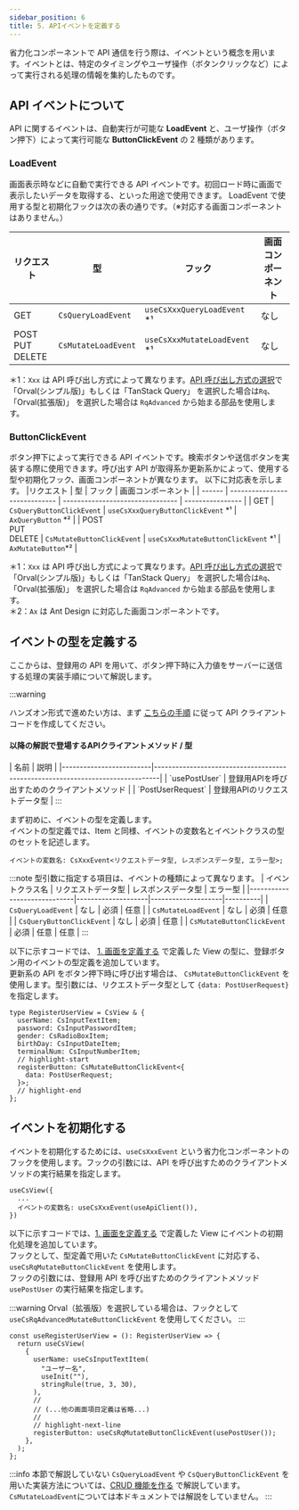 ```yaml
---
sidebar_position: 6
title: 5. APIイベントを定義する
---
```


省力化コンポーネントで API 通信を行う際は、イベントという概念を用います。イベントとは、特定のタイミングやユーザ操作（ボタンクリックなど）によって実行される処理の情報を集約したものです。

## API イベントについて

API に関するイベントは、自動実行が可能な **LoadEvent** と、ユーザ操作（ボタン押下）によって実行可能な **ButtonClickEvent** の 2 種類があります。

<h3> LoadEvent </h3>

画面表示時などに自動で実行できる API イベントです。初回ロード時に画面で表示したいデータを取得する、といった用途で使用できます。
LoadEvent で使用する型と初期化フックは次の表の通りです。（※対応する画面コンポーネントはありません。）

| リクエスト              | 型                  | フック                        | 画面コンポーネント |
| ----------------------- | ------------------- | ----------------------------- | ------------------ |
| GET                     | `CsQueryLoadEvent`  | `useCsXxxQueryLoadEvent` \*¹  | なし               |
| POST<br/>PUT<br/>DELETE | `CsMutateLoadEvent` | `useCsXxxMutateLoadEvent` \*¹ | なし               |

＊1：`Xxx` は API 呼び出し方式によって異なります。[API 呼び出し方式の選択](../../introduction-guide/introduction-tool.md#api-呼び出し方式の選択)で「Orval(シンプル版)」もしくは「TanStack Query」 を選択した場合は`Rq`、「Orval(拡張版)」 を選択した場合は `RqAdvanced` から始まる部品を使用します。

<h3>ButtonClickEvent</h3>

ボタン押下によって実行できる API イベントです。検索ボタンや送信ボタンを実装する際に使用できます。呼び出す API が取得系か更新系かによって、使用する型や初期化フック、画面コンポーネントが異なります。 以下に対応表を示します。
|リクエスト | 型 | フック | 画面コンポーネント |
| ------ | ----------------------------- | -------------------------------- | ---------------- |
| GET | `CsQueryButtonClickEvent` | `useCsXxxQueryButtonClickEvent` *¹ | `AxQueryButton` *² |
| POST<br/>PUT<br/>DELETE | `CsMutateButtonClickEvent` | `useCsXxxMutateButtonClickEvent` *¹ | `AxMutateButton`*² |

＊1：`Xxx` は API 呼び出し方式によって異なります。[API 呼び出し方式の選択](../../introduction-guide/introduction-tool.md#api-呼び出し方式の選択)で「Orval(シンプル版)」もしくは「TanStack Query」 を選択した場合は`Rq`、「Orval(拡張版)」 を選択した場合は `RqAdvanced` から始まる部品を使用します。  
＊2：`Ax` は Ant Design に対応した画面コンポーネントです。

## イベントの型を定義する

ここからは、登録用の API を用いて、ボタン押下時に入力値をサーバーに送信する処理の実装手順について解説します。

:::warning

ハンズオン形式で進めたい方は、まず [こちらの手順](../../introduction-guide/working-after-introduction/orval-setting.md#実装ガイドのハンズオンで使用する-api-クライアントコードの生成手順) に従って API クライアントコードを作成してください。

<h4>以降の解説で登場するAPIクライアントメソッド / 型</h4>
| 名前                  |  説明                                                                 |
|-------------------------|-------------------------------------------------------------------------------|
| `usePostUser`   | 登録用APIを呼び出すためのクライアントメソッド   |
| `PostUserRequest`          | 登録用APIのリクエストデータ型   | 
:::

まず初めに、イベントの型を定義します。  
イベントの型定義では、Item と同様、イベントの変数名とイベントクラスの型のセットを記述します。

```tsx
イベントの変数名: CsXxxEvent<リクエストデータ型, レスポンスデータ型, エラー型>;
```

:::note
型引数に指定する項目は、イベントの種類によって異なります。
| イベントクラス名 | リクエストデータ型 | レスポンスデータ型 | エラー型 |
|-----------------------------|--------------------|--------------------|----------|
| `CsQueryLoadEvent` | なし | 必須 | 任意 |
| `CsMutateLoadEvent` | なし | 必須 | 任意 |
| `CsQueryButtonClickEvent` | なし | 必須 | 任意 |
| `CsMutateButtonClickEvent` | 必須 | 任意 | 任意 |
:::

以下に示すコードでは、 [1. 画面を定義する](./define-screen.md#view-の型を定義する) で定義した View の型に、登録ボタン用のイベントの型定義を追加しています。  
更新系の API をボタン押下時に呼び出す場合は、 `CsMutateButtonClickEvent` を使用します。型引数には、リクエストデータ型として `{data: PostUserRequest}` を指定します。

```tsx title="Viewの型定義に登録ボタン用のイベントを追加する"
type RegisterUserView = CsView & {
  userName: CsInputTextItem;
  password: CsInputPasswordItem;
  gender: CsRadioBoxItem;
  birthDay: CsInputDateItem;
  terminalNum: CsInputNumberItem;
  // highlight-start
  registerButton: CsMutateButtonClickEvent<{
    data: PostUserRequest;
  }>;
  // highlight-end
};
```

## イベントを初期化する

イベントを初期化するためには、`useCsXxxEvent` という省力化コンポーネントのフックを使用します。フックの引数には、API を呼び出すためのクライアントメソッドの実行結果を指定します。

```tsx
useCsView({
  ...
  イベントの変数名: useCsXxxEvent(useApiClient()),
})
```

以下に示すコードでは、[1. 画面を定義する](./define-screen.md#view-の型を定義する) で定義した View にイベントの初期化処理を追加しています。  
フックとして、型定義で用いた `CsMutateButtonClickEvent` に対応する、 `useCsRqMutateButtonClickEvent` を使用します。  
フックの引数には、登録用 API を呼び出すためのクライアントメソッド `usePostUser` の実行結果を指定します。

:::warning
Orval（拡張版）を選択している場合は、フックとして `useCsRqAdvancedMutateButtonClickEvent` を使用してください。
:::

```tsx title="イベントの初期化処理を追加する"
const useRegisterUserView = (): RegisterUserView => {
  return useCsView(
    {
      userName: useCsInputTextItem(
        "ユーザー名",
        useInit(""),
        stringRule(true, 3, 30),
      ),
      //
      // (...他の画面項目定義は省略...)
      //
      // highlight-next-line
      registerButton: useCsRqMutateButtonClickEvent(usePostUser());
    },
  );
};
```

:::info
本節で解説していない `CsQueryLoadEvent` や `CsQueryButtonClickEvent` を用いた実装方法については、[CRUD 機能を作る](../crud-function-implementation.md) で解説しています。`CsMutateLoadEvent`については本ドキュメントでは解説をしていません。
:::
